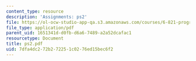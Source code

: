 ```yaml
---
content_type: resource
description: 'Assignments: ps2'
file: https://ol-ocw-studio-app-qa.s3.amazonaws.com/courses/6-821-programming-languages-fall-2002/7dfa4dc272b272251c0276ed15bec6f2_ps2.pdf
file_type: application/pdf
parent_uid: 1651341d-d0fb-d6a6-7489-a2a52dcafac1
resourcetype: Document
title: ps2.pdf
uid: 7dfa4dc2-72b2-7225-1c02-76ed15bec6f2
---
```

